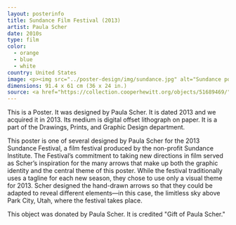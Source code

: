 ```yaml
---
layout: posterinfo
title: Sundance Film Festival (2013)
artist: Paula Scher
date: 2010s
type: film
color: 
  - orange
  - blue
  - white
country: United States
image: <p><img src="../poster-design/img/sundance.jpg" alt="Sundance poster"/></p>
dimensions: 91.4 x 61 cm (36 x 24 in.)
source: <a href="https://collection.cooperhewitt.org/objects/51689469/"> https://collection.cooperhewitt.org/objects/51689469/ </a>
---
```


<p> This is a Poster. It was designed by Paula Scher. It is dated 2013 and we acquired it in 2013. Its medium is digital offset lithograph on paper. It is a part of the Drawings, Prints, and Graphic Design department. </p>

<p> This poster is one of several designed by Paula Scher for the 2013 Sundance Festival, a film festival produced by the non-profit Sundance Institute. The Festival’s commitment to taking new directions in film served as Scher’s inspiration for the many arrows that make up both the graphic identity and the central theme of this poster. While the festival traditionally uses a tagline for each new season, they chose to use only a visual theme for 2013. Scher designed the hand-drawn arrows so that they could be adapted to reveal different elements—in this case, the limitless sky above Park City, Utah, where the festival takes place. </p>

<p> This object was donated by Paula Scher. It is credited "Gift of Paula Scher." </p>